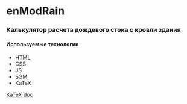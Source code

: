 # enModRain

### Калькулятор расчета дождевого стока с кровли здания

#### Используемые технологии
* HTML
* CSS
* JS
* БЭМ
* KaTeX

[KaTeX doc](https://katex.org/docs/supported.html)
